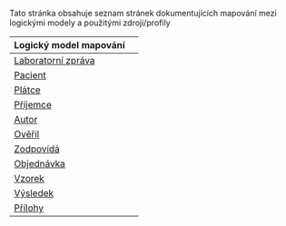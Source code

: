 Tato stránka obsahuje seznam stránek dokumentujících mapování mezi logickými modely a použitými zdroji/profily

| Logický model mapování                                                      |                                          |
| --------------------------------------------------------------------- | --------------------------------------------- |
| [Laboratorní zpráva](ConceptMap-labRpt2FHIR-cz-lab.html)               |       |
| [Pacient](ConceptMap-subject2FHIR-cz-lab.html)                       |            |
| [Plátce](ConceptMap-payer2FHIR-cz-lab.html) |  |
| [Příjemce](ConceptMap-recipient2FHIR-cz-lab.html)                             |  |
| [Autor](ConceptMap-author2FHIR-cz-lab.html)               |       |
| [Ověřil](ConceptMap-validator2FHIR-cz-lab.html)                       |            |
| [Zodpovídá](ConceptMap-legalAuth2FHIR-cz-lab.html) |  |
| [Objednávka](ConceptMap-order2FHIR-cz-lab.html)                             |  |
| [Vzorek](ConceptMap-specimen2FHIR-cz-lab.html)               |       |
| [Výsledek](ConceptMap-result2FHIR-cz-lab.html)                       |            |
| [Přílohy](ConceptMap-AttachmentImagingReport2FHIR-cz.html) |  |